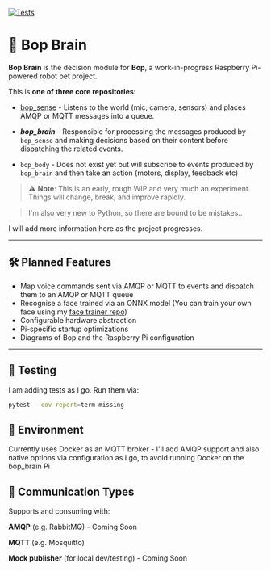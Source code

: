 [![Tests](https://github.com/shane-chris-barker/bop_brain/actions/workflows/test.yml/badge.svg)](https://github.com/shane-chris-barker/bop_brain/actions/workflows/test.yml)
# 🧠 Bop Brain
**Bop Brain** is the decision module for **Bop**, a work-in-progress Raspberry Pi-powered robot pet project.

This is **one of three core repositories**:
- [bop_sense](https://github.com/shane-chris-barker/bop_sense) - Listens to the world (mic, camera, sensors) and places AMQP or MQTT messages into a queue.

- ***bop_brain*** - Responsible for processing the messages produced by `bop_sense` and making decisions based on their content before dispatching the related events.

- `bop_body` - Does not exist yet but will subscribe to events produced by `bop_brain` and then take an action (motors, display, feedback etc)

> ⚠️ **Note**: This is an early, rough WIP and very much an experiment. Things will change, break, and improve rapidly. 

>I'm also very new to Python, so there are bound to be mistakes..

I will add more information here as the project progresses.

---

## 🛠️ Planned Features

- Map voice commands sent via AMQP or MQTT to events and dispatch them to an AMQP or MQTT queue
- Recognise a face trained via an ONNX model (You can train your own face using my [face trainer repo](https://github.com/shane-chris-barker/face-recognition-trainer))
- Configurable hardware abstraction
- Pi-specific startup optimizations
- Diagrams of Bop and the Raspberry Pi configuration

---

## 🧪 Testing

I am adding tests as I go. Run them via:

```bash
pytest --cov-report=term-missing
```


## 🧾 Environment

Currently uses Docker as an MQTT broker - I'll add AMQP support and also native options via configuration as I go, to avoid running Docker on the bop_brain Pi

## 📡 Communication Types
Supports and consuming with:

**AMQP** (e.g. RabbitMQ) - Coming Soon

**MQTT** (e.g. Mosquitto)

**Mock publisher** (for local dev/testing) - Coming Soon

